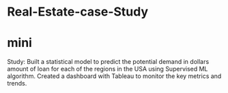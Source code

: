 # Real-Estate-case-Study
# mini
Study: Built a statistical model to predict the potential demand in dollars amount of loan
for each of the regions in the USA using Supervised ML algorithm. Created a dashboard with Tableau to
monitor the key metrics and trends.
